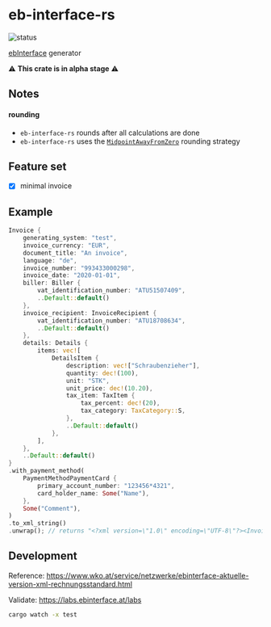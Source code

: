 # eb-interface-rs

![status](https://github.com/cloudacy/eb-interface-rs/actions/workflows/rust.yml/badge.svg)

[ebInterface](https://www.wko.at/service/netzwerke/was-ist-ebinterface.html) generator

:warning: **This crate is in alpha stage** :warning:

## Notes

#### rounding

- `eb-interface-rs` rounds after all calculations are done
- `eb-interface-rs` uses the [`MidpointAwayFromZero`](https://docs.rs/rust_decimal/latest/rust_decimal/enum.RoundingStrategy.html#variant.MidpointAwayFromZero) rounding strategy

## Feature set

- [x] minimal invoice

## Example

```rust
Invoice {
    generating_system: "test",
    invoice_currency: "EUR",
    document_title: "An invoice",
    language: "de",
    invoice_number: "993433000298",
    invoice_date: "2020-01-01",
    biller: Biller {
        vat_identification_number: "ATU51507409",
        ..Default::default()
    },
    invoice_recipient: InvoiceRecipient {
        vat_identification_number: "ATU18708634",
        ..Default::default()
    },
    details: Details {
        items: vec![
            DetailsItem {
                description: vec!["Schraubenzieher"],
                quantity: dec!(100),
                unit: "STK",
                unit_price: dec!(10.20),
                tax_item: TaxItem {
                    tax_percent: dec!(20),
                    tax_category: TaxCategory::S,
                },
                ..Default::default()
            },
        ],
    },
    ..Default::default()
}
.with_payment_method(
    PaymentMethodPaymentCard {
        primary_account_number: "123456*4321",
        card_holder_name: Some("Name"),
    },
    Some("Comment"),
)
.to_xml_string()
.unwrap(); // returns "<?xml version=\"1.0\" encoding=\"UTF-8\"?><Invoice>...</Invoice>"
```

## Development

Reference: https://www.wko.at/service/netzwerke/ebinterface-aktuelle-version-xml-rechnungsstandard.html

Validate: https://labs.ebinterface.at/labs

```sh
cargo watch -x test
```
